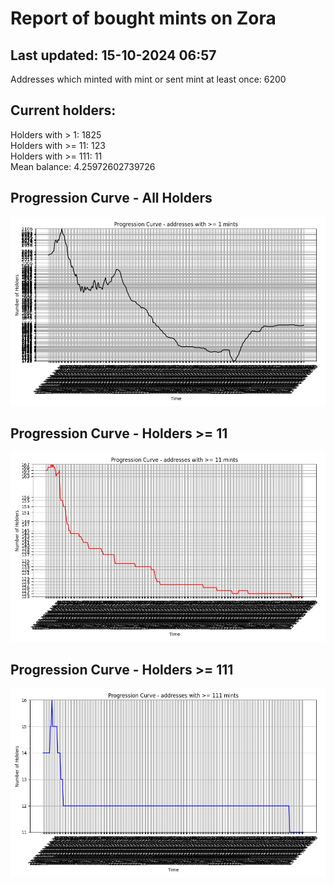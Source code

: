 # Report of bought mints on Zora
## Last updated: 15-10-2024 06:57
Addresses which minted with mint or sent mint at least once: 6200

## Current holders:
Holders with > 1: 1825  
Holders with >= 11: 123  
Holders with >= 111: 11  
Mean balance: 4.25972602739726  

## Progression Curve - All Holders
![addresses with >= 1 mint](progression_curve_all.png)
## Progression Curve - Holders >= 11
![addresses with >= 11 mints](progression_curve_gt_11.png)
## Progression Curve - Holders >= 111
![addresses with >= 111 mints](progression_curve_gt_111.png)
